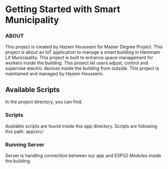 # Getting Started with Smart Municipality

### ABOUT

This project is created by Hazem Housseini for Master Degree Project.
This project is about an IoT application to manage a smart building in Hammam Lif Municipality.
This project is built to enhance space management for workers inside the building.
This project let users adjust, control and supervise electric devices inside the building from outside.
This project is maintained and managed by Hazem Housseini.

## Available Scripts

In the project directory, you can find:

### Scripts

Available scripts are found inside this app directory.
Scripts are following this path: app/src/

### Running Server

Server is handling connection between our app and ESP32 Modules inside the building.
